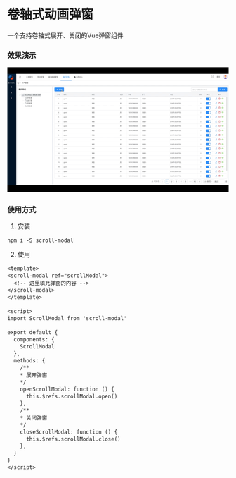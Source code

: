 # 卷轴式动画弹窗
一个支持卷轴式展开、关闭的Vue弹窗组件

### 效果演示
![](example.gif)

### 使用方式
1. 安装
```
npm i -S scroll-modal
```

2. 使用
```vue
<template>
<scroll-modal ref="scrollModal">
  <!-- 这里填充弹窗的内容 -->
</scroll-modal>
</template>

<script>
import ScrollModal from 'scroll-modal'

export default {
  components: {
    ScrollModal
  },
  methods: {
    /**
    * 展开弹窗
    */
    openScrollModal: function () {
      this.$refs.scrollModal.open()
    },
    /**
    * 关闭弹窗
    */
    closeScrollModal: function () {
      this.$refs.scrollModal.close()
    },
  }
}
</script>
```
